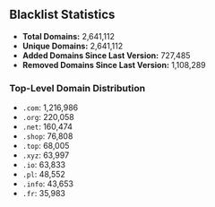 ## Blacklist Statistics

- **Total Domains:** 2,641,112
- **Unique Domains:** 2,641,112
- **Added Domains Since Last Version:** 727,485
- **Removed Domains Since Last Version:** 1,108,289

### Top-Level Domain Distribution

-  `.com`: 1,216,986
-  `.org`: 220,058
-  `.net`: 160,474
-  `.shop`: 76,808
-  `.top`: 68,005
-  `.xyz`: 63,997
-  `.io`: 63,833
-  `.pl`: 48,552
-  `.info`: 43,653
-  `.fr`: 35,983
